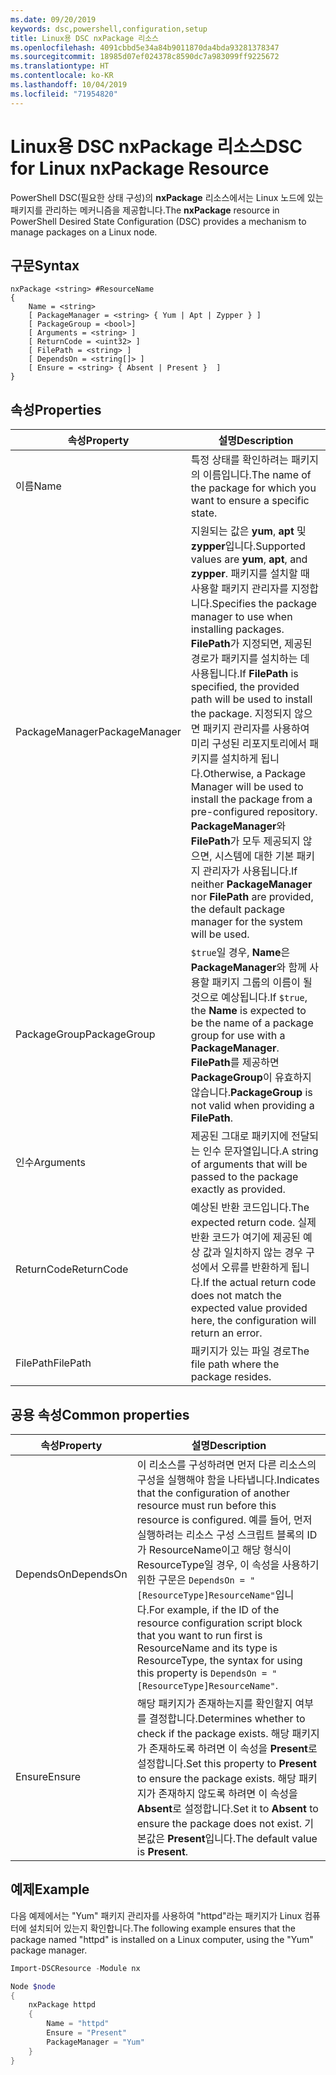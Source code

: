 ```yaml
---
ms.date: 09/20/2019
keywords: dsc,powershell,configuration,setup
title: Linux용 DSC nxPackage 리소스
ms.openlocfilehash: 4091cbbd5e34a84b9011870da4bda93281378347
ms.sourcegitcommit: 18985d07ef024378c8590dc7a983099ff9225672
ms.translationtype: HT
ms.contentlocale: ko-KR
ms.lasthandoff: 10/04/2019
ms.locfileid: "71954820"
---
```

# <a name="dsc-for-linux-nxpackage-resource"></a><span data-ttu-id="12a4f-103">Linux용 DSC nxPackage 리소스</span><span class="sxs-lookup"><span data-stu-id="12a4f-103">DSC for Linux nxPackage Resource</span></span>

<span data-ttu-id="12a4f-104">PowerShell DSC(필요한 상태 구성)의 **nxPackage** 리소스에서는 Linux 노드에 있는 패키지를 관리하는 메커니즘을 제공합니다.</span><span class="sxs-lookup"><span data-stu-id="12a4f-104">The **nxPackage** resource in PowerShell Desired State Configuration (DSC) provides a mechanism to manage packages on a Linux node.</span></span>

## <a name="syntax"></a><span data-ttu-id="12a4f-105">구문</span><span class="sxs-lookup"><span data-stu-id="12a4f-105">Syntax</span></span>

```Syntax
nxPackage <string> #ResourceName
{
    Name = <string>
    [ PackageManager = <string> { Yum | Apt | Zypper } ]
    [ PackageGroup = <bool>]
    [ Arguments = <string> ]
    [ ReturnCode = <uint32> ]
    [ FilePath = <string> ]
    [ DependsOn = <string[]> ]
    [ Ensure = <string> { Absent | Present }  ]
}
```

## <a name="properties"></a><span data-ttu-id="12a4f-106">속성</span><span class="sxs-lookup"><span data-stu-id="12a4f-106">Properties</span></span>

|<span data-ttu-id="12a4f-107">속성</span><span class="sxs-lookup"><span data-stu-id="12a4f-107">Property</span></span> |<span data-ttu-id="12a4f-108">설명</span><span class="sxs-lookup"><span data-stu-id="12a4f-108">Description</span></span> |
|---|---|
|<span data-ttu-id="12a4f-109">이름</span><span class="sxs-lookup"><span data-stu-id="12a4f-109">Name</span></span> |<span data-ttu-id="12a4f-110">특정 상태를 확인하려는 패키지의 이름입니다.</span><span class="sxs-lookup"><span data-stu-id="12a4f-110">The name of the package for which you want to ensure a specific state.</span></span> |
|<span data-ttu-id="12a4f-111">PackageManager</span><span class="sxs-lookup"><span data-stu-id="12a4f-111">PackageManager</span></span> |<span data-ttu-id="12a4f-112">지원되는 값은 **yum**, **apt** 및 **zypper**입니다.</span><span class="sxs-lookup"><span data-stu-id="12a4f-112">Supported values are **yum**, **apt**, and **zypper**.</span></span> <span data-ttu-id="12a4f-113">패키지를 설치할 때 사용할 패키지 관리자를 지정합니다.</span><span class="sxs-lookup"><span data-stu-id="12a4f-113">Specifies the package manager to use when installing packages.</span></span> <span data-ttu-id="12a4f-114">**FilePath**가 지정되면, 제공된 경로가 패키지를 설치하는 데 사용됩니다.</span><span class="sxs-lookup"><span data-stu-id="12a4f-114">If **FilePath** is specified, the provided path will be used to install the package.</span></span> <span data-ttu-id="12a4f-115">지정되지 않으면 패키지 관리자를 사용하여 미리 구성된 리포지토리에서 패키지를 설치하게 됩니다.</span><span class="sxs-lookup"><span data-stu-id="12a4f-115">Otherwise, a Package Manager will be used to install the package from a pre-configured repository.</span></span> <span data-ttu-id="12a4f-116">**PackageManager**와 **FilePath**가 모두 제공되지 않으면, 시스템에 대한 기본 패키지 관리자가 사용됩니다.</span><span class="sxs-lookup"><span data-stu-id="12a4f-116">If neither **PackageManager** nor **FilePath** are provided, the default package manager for the system will be used.</span></span> |
|<span data-ttu-id="12a4f-117">PackageGroup</span><span class="sxs-lookup"><span data-stu-id="12a4f-117">PackageGroup</span></span> |<span data-ttu-id="12a4f-118">`$true`일 경우, **Name**은 **PackageManager**와 함께 사용할 패키지 그룹의 이름이 될 것으로 예상됩니다.</span><span class="sxs-lookup"><span data-stu-id="12a4f-118">If `$true`, the **Name** is expected to be the name of a package group for use with a **PackageManager**.</span></span> <span data-ttu-id="12a4f-119">**FilePath**를 제공하면 **PackageGroup**이 유효하지 않습니다.</span><span class="sxs-lookup"><span data-stu-id="12a4f-119">**PackageGroup** is not valid when providing a **FilePath**.</span></span> |
|<span data-ttu-id="12a4f-120">인수</span><span class="sxs-lookup"><span data-stu-id="12a4f-120">Arguments</span></span> |<span data-ttu-id="12a4f-121">제공된 그대로 패키지에 전달되는 인수 문자열입니다.</span><span class="sxs-lookup"><span data-stu-id="12a4f-121">A string of arguments that will be passed to the package exactly as provided.</span></span> |
|<span data-ttu-id="12a4f-122">ReturnCode</span><span class="sxs-lookup"><span data-stu-id="12a4f-122">ReturnCode</span></span> |<span data-ttu-id="12a4f-123">예상된 반환 코드입니다.</span><span class="sxs-lookup"><span data-stu-id="12a4f-123">The expected return code.</span></span> <span data-ttu-id="12a4f-124">실제 반환 코드가 여기에 제공된 예상 값과 일치하지 않는 경우 구성에서 오류를 반환하게 됩니다.</span><span class="sxs-lookup"><span data-stu-id="12a4f-124">If the actual return code does not match the expected value provided here, the configuration will return an error.</span></span> |
|<span data-ttu-id="12a4f-125">FilePath</span><span class="sxs-lookup"><span data-stu-id="12a4f-125">FilePath</span></span> |<span data-ttu-id="12a4f-126">패키지가 있는 파일 경로</span><span class="sxs-lookup"><span data-stu-id="12a4f-126">The file path where the package resides.</span></span> |

## <a name="common-properties"></a><span data-ttu-id="12a4f-127">공용 속성</span><span class="sxs-lookup"><span data-stu-id="12a4f-127">Common properties</span></span>

|<span data-ttu-id="12a4f-128">속성</span><span class="sxs-lookup"><span data-stu-id="12a4f-128">Property</span></span> |<span data-ttu-id="12a4f-129">설명</span><span class="sxs-lookup"><span data-stu-id="12a4f-129">Description</span></span> |
|---|---|
|<span data-ttu-id="12a4f-130">DependsOn</span><span class="sxs-lookup"><span data-stu-id="12a4f-130">DependsOn</span></span> |<span data-ttu-id="12a4f-131">이 리소스를 구성하려면 먼저 다른 리소스의 구성을 실행해야 함을 나타냅니다.</span><span class="sxs-lookup"><span data-stu-id="12a4f-131">Indicates that the configuration of another resource must run before this resource is configured.</span></span> <span data-ttu-id="12a4f-132">예를 들어, 먼저 실행하려는 리소스 구성 스크립트 블록의 ID가 ResourceName이고 해당 형식이 ResourceType일 경우, 이 속성을 사용하기 위한 구문은 `DependsOn = "[ResourceType]ResourceName"`입니다.</span><span class="sxs-lookup"><span data-stu-id="12a4f-132">For example, if the ID of the resource configuration script block that you want to run first is ResourceName and its type is ResourceType, the syntax for using this property is `DependsOn = "[ResourceType]ResourceName"`.</span></span> |
|<span data-ttu-id="12a4f-133">Ensure</span><span class="sxs-lookup"><span data-stu-id="12a4f-133">Ensure</span></span> |<span data-ttu-id="12a4f-134">해당 패키지가 존재하는지를 확인할지 여부를 결정합니다.</span><span class="sxs-lookup"><span data-stu-id="12a4f-134">Determines whether to check if the package exists.</span></span> <span data-ttu-id="12a4f-135">해당 패키지가 존재하도록 하려면 이 속성을 **Present**로 설정합니다.</span><span class="sxs-lookup"><span data-stu-id="12a4f-135">Set this property to **Present** to ensure the package exists.</span></span> <span data-ttu-id="12a4f-136">해당 패키지가 존재하지 않도록 하려면 이 속성을 **Absent**로 설정합니다.</span><span class="sxs-lookup"><span data-stu-id="12a4f-136">Set it to **Absent** to ensure the package does not exist.</span></span> <span data-ttu-id="12a4f-137">기본값은 **Present**입니다.</span><span class="sxs-lookup"><span data-stu-id="12a4f-137">The default value is **Present**.</span></span> |

## <a name="example"></a><span data-ttu-id="12a4f-138">예제</span><span class="sxs-lookup"><span data-stu-id="12a4f-138">Example</span></span>

<span data-ttu-id="12a4f-139">다음 예제에서는 "Yum" 패키지 관리자를 사용하여 "httpd"라는 패키지가 Linux 컴퓨터에 설치되어 있는지 확인합니다.</span><span class="sxs-lookup"><span data-stu-id="12a4f-139">The following example ensures that the package named "httpd" is installed on a Linux computer, using the "Yum" package manager.</span></span>

```powershell
Import-DSCResource -Module nx

Node $node
{
    nxPackage httpd
    {
        Name = "httpd"
        Ensure = "Present"
        PackageManager = "Yum"
    }
}
```